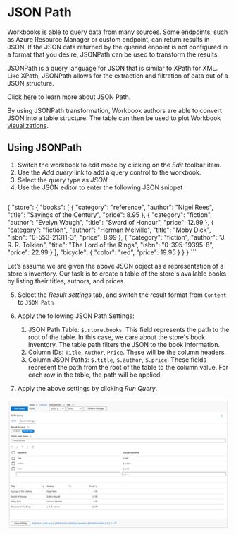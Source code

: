 # JSON Path

Workbooks is able to query data from many sources. Some endpoints, such as Azure Resource Manager or custom endpoint, can return results in JSON. If the JSON data returned by the queried enpoint is not configured in a format that you desire, JSONPath can be used to transform the results.

JSONPath is a query language for JSON that is similar to XPath for XML. Like XPath, JSONPath allows for the extraction and filtration of data out of a JSON structure.

Click [here](https://aka.ms/jsonpath) to learn more about JSON Path.

By using JSONPath transformation, Workbook authors are able to convert JSON into a table structure. The table can then be used to plot Workbook [visualizations](Visualizations.md).

## Using JSONPath

1. Switch the workbook to edit mode by clicking on the _Edit_ toolbar item.
2. Use the _Add query_ link to add a query control to the workbook. 
3. Select the query type as _JSON_
4. Use the JSON editor to enter the following JSON snippet
    ```
{ "store": {
    "books": [ 
      { "category": "reference",
        "author": "Nigel Rees",
        "title": "Sayings of the Century",
        "price": 8.95
      },
      { "category": "fiction",
        "author": "Evelyn Waugh",
        "title": "Sword of Honour",
        "price": 12.99
      },
      { "category": "fiction",
        "author": "Herman Melville",
        "title": "Moby Dick",
        "isbn": "0-553-21311-3",
        "price": 8.99
      },
      { "category": "fiction",
        "author": "J. R. R. Tolkien",
        "title": "The Lord of the Rings",
        "isbn": "0-395-19395-8",
        "price": 22.99
      }
    ],
    "bicycle": {
      "color": "red",
      "price": 19.95
    }
  }
}
    ```

Let’s assume we are given the above JSON object as a representation of a store's inventory. Our task is to create a table of the store's available books by listing their titles, authors, and prices.

5. Select the _Result settings_ tab, and switch the result format from `Content` to `JSON Path`
6. Apply the following JSON Path Settings:
    1. JSON Path Table: `$.store.books`. This field represents the path to the root of the table. In this case, we care about the store's book inventory. The table path filters the JSON to the book information.
    2. Column IDs: `Title`, `Author`, `Price`. These will be the column headers.
    3. Column JSON Paths: `$.title`, `$.author`, `$.price`. These fields represent the path from the root of the table to the column value. For each row in the table, the path will be applied.

7. Apply the above settings by clicking _Run Query_.

![Image showing the creation of a grid visualization using JSON Path](../Images/JSONPath-Example-Result.PNG)
